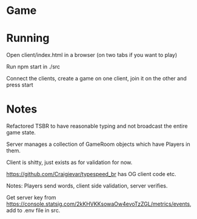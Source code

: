 # Game

# Running

Open client/index.html in a browser (on two tabs if you want to play)

Run npm start in ./src

Connect the clients, create a game on one client, join it on the other and press start

# Notes

Refactored TSBR to have reasonable typing and not broadcast the entire game state.

Server manages a collection of GameRoom objects which have Players in them.

Client is shitty, just exists as for validation for now.

https://github.com/Craigievar/typespeed_br has OG client code etc.

Notes:
Players send words, client side validation, server verifies.

Get server key from https://console.statsig.com/2kKHVKKsowaOw4evoTzZGL/metrics/events, add to .env file in src.
